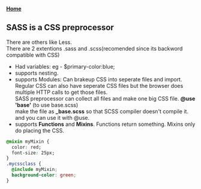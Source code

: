 **[Home](../../index.md)**  

## SASS is a CSS preprocessor

There are others like Less.   
There are 2 extentions .sass and .scss(recomended since its backword compatible with CSS)   

- Had variables: eg - $primary-color:blue;
- supports nesting.
- supports Modules: Can brakeup CSS into seperate files and import. Regular CSS can also have seperate CSS files but the browser does multiple HTTP calls to get those files.   
  SASS preprocessor can collect all files and make one big CSS file. **@use 'base'** (to use base.scss)   
  make the file as **_base.scss** so that SCSS compiler doesn't compile it. and you can use it with @use.
- supports **Functions** and **Mixins**. Functions return something. Mixins only do placing the CSS.

```css
@mixin myMixin {
  color: red;
  font-size: 25px;
}
.mycssclass {
  @include myMixin;
  background-color: green;
}
```

 

